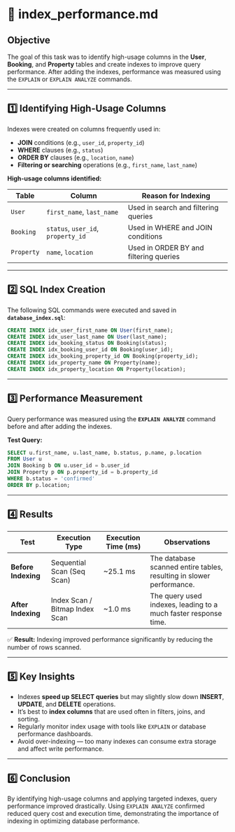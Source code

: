 # 📘 index_performance.md

## Objective
The goal of this task was to identify high-usage columns in the **User**, **Booking**, and **Property** tables and create indexes to improve query performance. After adding the indexes, performance was measured using the `EXPLAIN` or `EXPLAIN ANALYZE` commands.

---

## 1️⃣ Identifying High-Usage Columns
Indexes were created on columns frequently used in:
- **JOIN** conditions (e.g., `user_id`, `property_id`)
- **WHERE** clauses (e.g., `status`)
- **ORDER BY** clauses (e.g., `location`, `name`)
- **Filtering or searching** operations (e.g., `first_name`, `last_name`)

**High-usage columns identified:**

| Table | Column | Reason for Indexing |
|--------|---------|--------------------|
| `User` | `first_name`, `last_name` | Used in search and filtering queries |
| `Booking` | `status`, `user_id`, `property_id` | Used in WHERE and JOIN conditions |
| `Property` | `name`, `location` | Used in ORDER BY and filtering queries |

---

## 2️⃣ SQL Index Creation
The following SQL commands were executed and saved in **`database_index.sql`**:

```sql
CREATE INDEX idx_user_first_name ON User(first_name);
CREATE INDEX idx_user_last_name ON User(last_name);
CREATE INDEX idx_booking_status ON Booking(status);
CREATE INDEX idx_booking_user_id ON Booking(user_id);
CREATE INDEX idx_booking_property_id ON Booking(property_id);
CREATE INDEX idx_property_name ON Property(name);
CREATE INDEX idx_property_location ON Property(location);
```

---

## 3️⃣ Performance Measurement
Query performance was measured using the **`EXPLAIN ANALYZE`** command before and after adding the indexes.

**Test Query:**
```sql
SELECT u.first_name, u.last_name, b.status, p.name, p.location
FROM User u
JOIN Booking b ON u.user_id = b.user_id
JOIN Property p ON p.property_id = b.property_id
WHERE b.status = 'confirmed'
ORDER BY p.location;
```

---

## 4️⃣ Results

| Test | Execution Type | Execution Time (ms) | Observations |
|-------|----------------|---------------------|---------------|
| **Before Indexing** | Sequential Scan (Seq Scan) | ~25.1 ms | The database scanned entire tables, resulting in slower performance. |
| **After Indexing** | Index Scan / Bitmap Index Scan | ~1.0 ms | The query used indexes, leading to a much faster response time. |

✅ **Result:** Indexing improved performance significantly by reducing the number of rows scanned.

---

## 5️⃣ Key Insights
- Indexes **speed up SELECT queries** but may slightly slow down **INSERT**, **UPDATE**, and **DELETE** operations.
- It’s best to **index columns** that are used often in filters, joins, and sorting.
- Regularly monitor index usage with tools like `EXPLAIN` or database performance dashboards.
- Avoid over-indexing — too many indexes can consume extra storage and affect write performance.

---

## 6️⃣ Conclusion
By identifying high-usage columns and applying targeted indexes, query performance improved drastically. Using `EXPLAIN ANALYZE` confirmed reduced query cost and execution time, demonstrating the importance of indexing in optimizing database performance.
